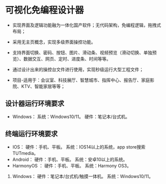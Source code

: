 # 可视化免编程设计器



- 实现界面及逻辑功能融为一体化国产软件；无代码架构，免编程逻辑，拖拽式布局；


- 采用无主页概念，实现多级界面操控功能。 


- 支持界面切换、密码、按钮、图片、滑动条、视频预览（滑动切换、单独预览）、数据交互、网页、定时、进度条、时间等等。 


- 通过设计出来的操控台文件进行使用，实现秒级运行大型工程文件； 


- 项目-适用于：会议室、科技展厅、智慧城市、指挥中心、报告厅、家庭影院、KTV、智能家居等等；

## 设计器运行环境要求

- Windows：
系统：Windows10/11。
硬件：笔记本/台式机。 

## 终端运行环境要求




- IOS：
 硬件：手机、平板。
 系统：IOS14以上的系统，app store搜索 TUTmedia。
- Android：
硬件：手机、平板。
系统：安卓10以上的系统。
- HarmonyOS ：
硬件：手机、平板。
系统：Harmony OS3。
1. Windows：
硬件：笔记本/台式机/触摸一体机。
系统：Windows10/11。